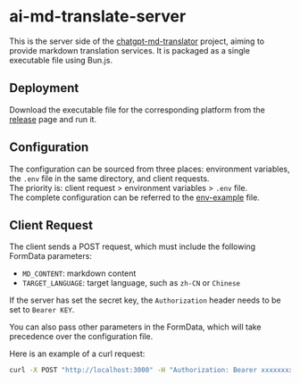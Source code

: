 # ai-md-translate-server
This is the server side of the [chatgpt-md-translator](https://github.com/smikitky/chatgpt-md-translator) project, aiming to provide markdown translation services. It is packaged as a single executable file using Bun.js.

## Deployment
Download the executable file for the corresponding platform from the [release](https://github.com/ray-d-song/ai-md-translate-server/releases) page and run it.

## Configuration
The configuration can be sourced from three places: environment variables, the `.env` file in the same directory, and client requests.  
The priority is: client request > environment variables > `.env` file.  
The complete configuration can be referred to the [env-example](.env.example) file.  

## Client Request
The client sends a POST request, which must include the following FormData parameters:
- `MD_CONTENT`: markdown content
- `TARGET_LANGUAGE`: target language, such as `zh-CN` or `Chinese`

If the server has set the secret key, the `Authorization` header needs to be set to `Bearer KEY`.

You can also pass other parameters in the FormData, which will take precedence over the configuration file.

Here is an example of a curl request:
```bash
curl -X POST "http://localhost:3000" -H "Authorization: Bearer xxxxxxxxxxxxxxxxxxxxxxxxxxx" -F "MD_CONTENT=..." -F "MODEL_NAME=gpt-4o" -F "FRAGMENT_TOKEN_SIZE=4096" -F "TEMPERATURE=0.5" -F "API_CALL_INTERVAL=10" -F 
```

